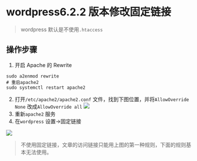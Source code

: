 # wordpress6.2.2 版本修改固定链接

> wordpress 默认是不使用`.htaccess`

## 操作步骤

1.  开启 Apache 的 Rewrite

```shell
sudo a2enmod rewrite
# 重启apache2
sudo systemctl restart apache2
```

2.  打开`/etc/apache2/apache2.conf` 文件，找到下图位置，并将`AllowOverride None` 改成`AllowOverride all`
    ![](https://www.itxiaoda.top/wp-content/uploads/2023/07/image-20230709210246865.png#id=uVvll&originHeight=137&originWidth=434&originalType=binary&ratio=1&rotation=0&showTitle=false&status=done&style=none&title=)
3.  重新`apache2` 服务
4.  在`wordpress` 设置->固定链接

![](https://www.itxiaoda.top/wp-content/uploads/2023/07/1688910486242.png#id=fUJ8O&originHeight=829&originWidth=1623&originalType=binary&ratio=1&rotation=0&showTitle=false&status=done&style=none&title=)

> 不使用固定链接，文章的访问链接只能用上图的第一种规则，下面的规则基本无法使用。
